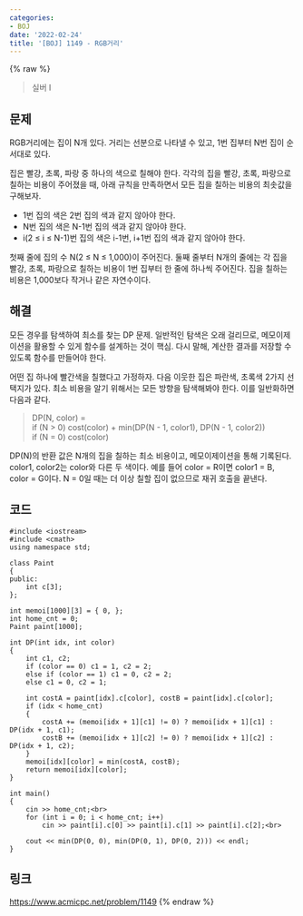 ```yaml
---
categories:
- BOJ
date: '2022-02-24'
title: '[BOJ] 1149 - RGB거리'
---
```


{% raw %}
>실버 I

## 문제
RGB거리에는 집이 N개 있다. 거리는 선분으로 나타낼 수 있고, 1번 집부터 N번 집이 순서대로 있다.

집은 빨강, 초록, 파랑 중 하나의 색으로 칠해야 한다. 각각의 집을 빨강, 초록, 파랑으로 칠하는 비용이 주어졌을 때, 아래 규칙을 만족하면서 모든 집을 칠하는 비용의 최솟값을 구해보자.

-   1번 집의 색은 2번 집의 색과 같지 않아야 한다.
-   N번 집의 색은 N-1번 집의 색과 같지 않아야 한다.
-   i(2 ≤ i ≤ N-1)번 집의 색은 i-1번, i+1번 집의 색과 같지 않아야 한다.

첫째 줄에 집의 수 N(2 ≤ N ≤ 1,000)이 주어진다. 둘째 줄부터 N개의 줄에는 각 집을 빨강, 초록, 파랑으로 칠하는 비용이 1번 집부터 한 줄에 하나씩 주어진다. 집을 칠하는 비용은 1,000보다 작거나 같은 자연수이다.

##  해결
모든 경우를 탐색하여 최소를 찾는 DP 문제. 일반적인 탐색은 오래 걸리므로, 메모이제이션을 활용할 수 있게 함수를 설계하는 것이 핵심. 다시 말해, 계산한 결과를 저장할 수 있도록 함수를 만들어야 한다.

어떤 집 하나에 빨간색을 칠했다고 가정하자. 다음 이웃한 집은 파란색, 초록색 2가지 선택지가 있다. 최소 비용을 알기 위해서는 모든 방향을 탐색해봐야 한다. 이를 일반화하면 다음과 같다.

> DP(N, color) = <br>
> if (N > 0) cost(color) + min(DP(N - 1, color1), DP(N - 1, color2))<br>
> if (N = 0) cost(color)<br>

DP(N)의 반환 값은 N개의 집을 칠하는 최소 비용이고, 메모이제이션을 통해 기록된다. color1, color2는 color와 다른 두 색이다. 예를 들어 color = R이면 color1 = B, color = G이다. N = 0일 때는 더 이상 칠할 집이 없으므로 재귀 호출을 끝낸다.

## 코드
```
#include <iostream>
#include <cmath>
using namespace std;

class Paint
{
public:
	int c[3];
};

int memoi[1000][3] = { 0, };
int home_cnt = 0;
Paint paint[1000];

int DP(int idx, int color)
{
	int c1, c2;
	if (color == 0) c1 = 1, c2 = 2;
	else if (color == 1) c1 = 0, c2 = 2;
	else c1 = 0, c2 = 1;

	int costA = paint[idx].c[color], costB = paint[idx].c[color];
	if (idx < home_cnt)
	{
		costA += (memoi[idx + 1][c1] != 0) ? memoi[idx + 1][c1] : DP(idx + 1, c1);
		costB += (memoi[idx + 1][c2] != 0) ? memoi[idx + 1][c2] : DP(idx + 1, c2);
	}
	memoi[idx][color] = min(costA, costB);
	return memoi[idx][color];
}

int main()
{
	cin >> home_cnt;<br>
	for (int i = 0; i < home_cnt; i++)
		cin >> paint[i].c[0] >> paint[i].c[1] >> paint[i].c[2];<br>

	cout << min(DP(0, 0), min(DP(0, 1), DP(0, 2))) << endl;
}
```

## 링크
https://www.acmicpc.net/problem/1149
{% endraw %}